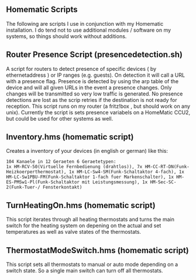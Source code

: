 Homematic Scripts
-----------------

The following are scripts I use in conjunction with my Homematic installation. I do tend not to use additional modules / software on my systems, so things should work without additions.


Router Presence Script (presencedetection.sh)
------------------------

A script for routers to detect presence of specific devices ( by ethernetaddress ) or IP ranges (e.g. guests). On detection it will call a URL with a presence flag.
Presence is detected by using the arp table of the device and will all given URLs in the event a presence changes. Only changes will be transmitted so very low traffic is generated. No presence detections are lost as the scrip retries if the destination is not ready for reception.
This script runs on my router (a fritz!box , but should work on any unix).  Currently the script is sets presence variabels on a HomeMatic CCU2, but could be used for other systems as well.


Inventory.hms (homematic script)
-------------
Creates a inventory of your devices (in english or german) like this:

	104 Kanaele in 12 Geraeten 6 Geraetetypen:
	1x HM-RCV-50(Virtuelle Fernbedienung (drahtlos)), 7x HM-CC-RT-DN(Funk-Heizkoerperthermostat), 1x HM-LC-Sw4-SM(Funk-Schaltaktor 4-fach), 1x HM-LC-Sw1PBU-FM(Funk-Schaltaktor 1-fach fuer Markenschalter), 1x HM-ES-PMSw1-Pl(Funk-Schaltaktor mit Leistungsmessung), 1x HM-Sec-SC-2(Funk-Tuer-/ Fensterkontakt)



TurnHeatingOn.hms (homematic script)
-----------------------
This script iterates through all heating thermostats and turns the main switch for the heating system on depening on the actual and set temperatures as well as valve states of the thermostats.


ThermostatModeSwitch.hms (homematic script)
-----------------------
This script sets all thermostats to manual or auto mode depending on a switch state. So a single main switch can turn off all thermostats.